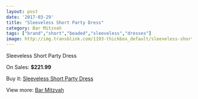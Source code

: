 ```yaml
---
layout: post
date: '2017-03-29'
title: "Sleeveless Short Party Dress"
category: Bar Mitzvah
tags: ["brand","short","beaded","sleeveless","dresses"]
image: http://img.transblink.com/1193-thickbox_default/sleeveless-short-party-dress.jpg
---
```

Sleeveless Short Party Dress

On Sales: **$221.99**
<a href="https://www.transblink.com/en/bar-mitzvah/345-sleeveless-short-party-dress.html"><amp-img layout="responsive" width="600" height="600" src="//img.transblink.com/1193-thickbox_default/sleeveless-short-party-dress.jpg" alt="Sleeveless Short Party Dress 0" /></a>
<a href="https://www.transblink.com/en/bar-mitzvah/345-sleeveless-short-party-dress.html"><amp-img layout="responsive" width="600" height="600" src="//img.transblink.com/1196-thickbox_default/sleeveless-short-party-dress.jpg" alt="Sleeveless Short Party Dress 1" /></a>
<a href="https://www.transblink.com/en/bar-mitzvah/345-sleeveless-short-party-dress.html"><amp-img layout="responsive" width="600" height="600" src="//img.transblink.com/1195-thickbox_default/sleeveless-short-party-dress.jpg" alt="Sleeveless Short Party Dress 2" /></a>
<a href="https://www.transblink.com/en/bar-mitzvah/345-sleeveless-short-party-dress.html"><amp-img layout="responsive" width="600" height="600" src="//img.transblink.com/1194-thickbox_default/sleeveless-short-party-dress.jpg" alt="Sleeveless Short Party Dress 3" /></a>

Buy it: [Sleeveless Short Party Dress](https://www.transblink.com/en/bar-mitzvah/345-sleeveless-short-party-dress.html "Sleeveless Short Party Dress")

View more: [Bar Mitzvah](https://www.transblink.com/en/2-bar-mitzvah "Bar Mitzvah")
